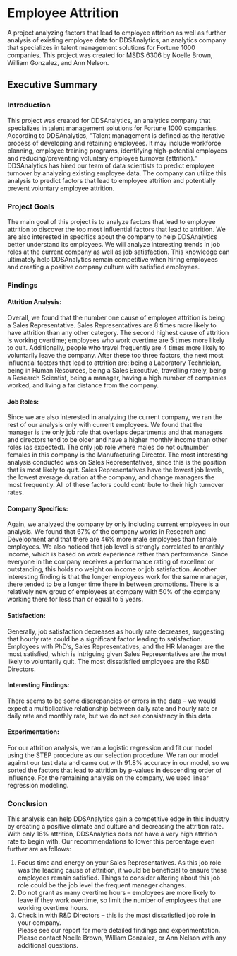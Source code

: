 # Employee Attrition  
A project analyzing factors that lead to employee attrition as well as further analysis of existing employee data for DDSAnalytics, an analytics company that specializes in talent management solutions for Fortune 1000 companies. This project was created for MSDS 6306 by Noelle Brown, William Gonzalez, and Ann Nelson.

## Executive Summary

### Introduction
This project was created for DDSAnalytics, an analytics company that specializes in talent management solutions for Fortune 1000 companies. According to DDSAnalytics, "Talent management is defined as the iterative process of developing and retaining employees. It may include workforce planning, employee training programs, identifying high-potential employees and reducing/preventing voluntary employee turnover (attrition)." DDSAnalytics has hired our team of data scientists to predict employee turnover by analyzing existing employee data. The company can utilize this analysis to predict factors that lead to employee attrition and potentially prevent voluntary employee attrition.  
### Project Goals
The main goal of this project is to analyze factors that lead to employee attrition to discover the top most influential factors that lead to attrition.  We are also interested in specifics about the company to help DDSAnalytics better understand its employees. We will analyze interesting trends in job roles at the current company as well as job satisfaction. This knowledge can ultimately help DDSAnalytics remain competitive when hiring employees and creating a positive company culture with satisfied employees.  
### Findings
#### Attrition Analysis:
Overall, we found that the number one cause of employee attrition is being a Sales Representative. Sales Representatives are 8 times more likely to have attrition than any other category. The second highest cause of attrition is working overtime; employees who work overtime are 5 times more likely to quit. Additionally, people who travel frequently are 4 times more likely to voluntarily leave the company. After these top three factors, the next most influential factors that lead to attrition are: being a Laboratory Technician, being in Human Resources, being a Sales Executive, travelling rarely, being a Research Scientist, being a manager, having a high number of companies worked, and living a far distance from the company.  
#### Job Roles:
Since we are also interested in analyzing the current company, we ran the rest of our analysis only with current employees.  We found that the manager is the only job role that overlaps departments and that managers and directors tend to be older and have a higher monthly income than other roles (as expected). The only job role where males do not outnumber females in this company is the Manufacturing Director. The most interesting analysis conducted was on Sales Representatives, since this is the position that is most likely to quit. Sales Representatives have the lowest job levels, the lowest average duration at the company, and change managers the most frequently. All of these factors could contribute to their high turnover rates.  
#### Company Specifics:  
Again, we analyzed the company by only including current employees in our analysis. We found that 67% of the company works in Research and Development and that there are 46% more male employees than female employees. We also noticed that job level is strongly correlated to monthly income, which is based on work experience rather than performance. Since everyone in the company receives a performance rating of excellent or outstanding, this holds no weight on income or job satisfaction. Another interesting finding is that the longer employees work for the same manager, there tended to be a longer time there in between promotions. There is a relatively new group of employees at company with 50% of the company working there for less than or equal to 5 years.  
#### Satisfaction:  
Generally, job satisfaction decreases as hourly rate decreases, suggesting that hourly rate could be a significant factor leading to satisfaction. Employees with PhD’s, Sales Representatives, and the HR Manager are the most satisfied, which is intriguing given Sales Representatives are the most likely to voluntarily quit. The most dissatisfied employees are the R&D Directors.  
#### Interesting Findings:  
There seems to be some discrepancies or errors in the data – we would expect a multiplicative relationship between daily rate and hourly rate or daily rate and monthly rate, but we do not see consistency in this data.  
#### Experimentation:
For our attrition analysis, we ran a logistic regression and fit our model using the STEP procedure as our selection procedure. We ran our model against our test data and came out with 91.8% accuracy in our model, so we sorted the factors that lead to attrition by p-values in descending order of influence. For the remaining analysis on the company, we used linear regression modeling.  
### Conclusion
This analysis can help DDSAnalytics gain a competitive edge in this industry by creating a positive climate and culture and decreasing the attrition rate. With only 16% attrition, DDSAnalytics does not have a very high attrition rate to begin with. Our recommendations to lower this percentage even further are as follows:  
1.	Focus time and energy on your Sales Representatives. As this job role was the leading cause of attrition, it would be beneficial to ensure these employees remain satisfied. Things to consider altering about this job role could be the job level the frequent manager changes.  
2.	Do not grant as many overtime hours – employees are more likely to leave if they work overtime, so limit the number of employees that are working overtime hours.  
3.	Check in with R&D Directors – this is the most dissatisfied job role in your company.  
Please see our report for more detailed findings and experimentation. Please contact Noelle Brown, William Gonzalez, or Ann Nelson with any additional questions.  


